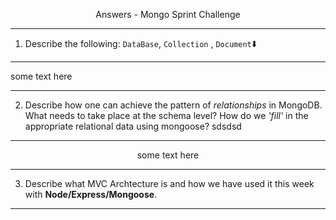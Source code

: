 <p font="20" align="center">Answers - Mongo Sprint Challenge

---

1. Describe the following: `DataBase`, `Collection` , `Document`:arrow_down:

---

some text here

---

2. Describe how one can achieve the pattern of _relationships_ in MongoDB. What needs to take place at the schema level? How do we _'fill'_ in the appropriate relational data using mongoose?
   sdsdsd

---

<p font="2" align="center"> some text here

---

3. Describe what MVC Archtecture is and how we have used it this week with
   **Node/Express/Mongoose**.

---
